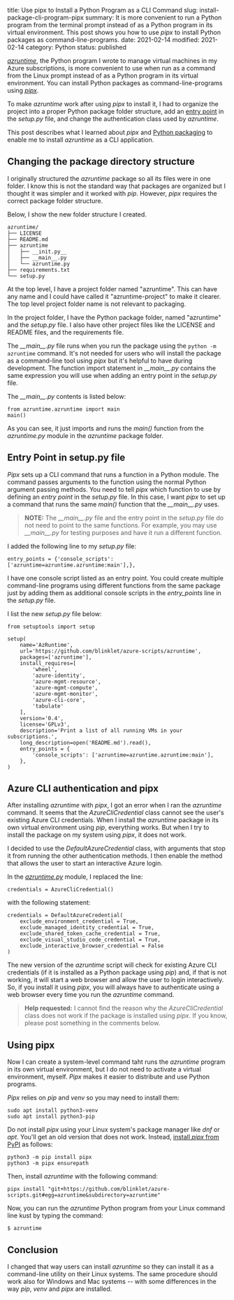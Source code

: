 title: Use pipx to Install a Python Program as a CLI Command
slug: install-package-cli-program-pipx
summary: It is more convenient to run a Python program from the terminal prompt instead of as a Python program in its virtual environment. This post shows you how to use *pipx* to install Python packages as command-line-programs.
date: 2021-02-14
modified: 2021-02-14
category: Python
status: published

*[azruntime](https://github.com/blinklet/azure-scripts/tree/main/azruntime#azruntime)*, the Python program I wrote to manage virtual machines in my Azure subscriptions, is more convenient to use when run as a command from the Linux prompt instead of as a Python program in its virtual environment. You can install Python packages as command-line-programs using *[pipx](https://github.com/pipxproject/pipx#pipx--install-and-run-python-applications-in-isolated-environments)*. 

To make *azruntime* work after using *pipx* to install it, I had to organize the project into a proper Python package folder structure, add an [entry point](https://python-packaging.readthedocs.io/en/latest/command-line-scripts.html#the-console-scripts-entry-point) in the *setup.py* file, and change the authentication class used by *azruntime*.

This post describes what I learned about *pipx* and [Python packaging](https://github.com/pypa/packaging.python.org#python-packaging-user-guide) to enable me to install *azruntime* as a CLI application.

<!--more-->

## Changing the package directory structure

I originally structured the *azruntime* package so all its files were in one folder. I know this is not the standard way that packages are organized but I thought it was simpler and it worked with *pip*. However, *pipx* requires the correct package folder structure.

Below, I show the new folder structure I created.

```
azruntime/
├── LICENSE
├── README.md
├── azruntime
│   ├── __init.py__
│   ├── __main__.py
│   └── azruntime.py
├── requirements.txt
└── setup.py
```

At the top level, I have a project folder named "azruntime". This can have any name and I could have called it "azruntime-project" to make it clearer. The top level project folder name is not relevant to packaging.

In the project folder, I have the Python package folder, named "azruntime" and the *setup.py* file. I also have other project files like the LICENSE and README files, and the requirements file.

The *\_\_main\_\_.py* file runs when you run the package using the `python -m azruntime` command. It's not needed for users who will install the package as a command-line tool using *pipx* but it's helpful to have during development. The function import statement in *\_\_main\_\_.py* contains the same expression you will use when adding an entry point in the *setup.py* file.

The *\_\_main\_\_.py* contents is listed below:

```
from azruntime.azruntime import main
main()
```

As you can see, it just imports and runs the *main()* function from the *azruntime.py* module in the *azruntime* package folder.

## Entry Point in setup.py file

*Pipx* sets up a CLI command that runs a function in a Python module. The command passes arguments to the function using the normal Python argument passing methods. You need to tell *pipx* which function to use by defining an *entry point* in the *setup.py* file. In this case, I want *pipx* to set up a command that runs the same *main()* function that the *\_\_main\_\_.py* uses. 

> **NOTE:** The *\_\_main\_\_.py* file and the entry point in the *setup.py* file do not need to point to the same functions. For example, you may use *\_\_main\_\_.py* for testing purposes and have it run a different function.

I added the following line to my *setup.py* file:

```
entry_points = {'console_scripts': ['azruntime=azruntime.azruntime:main'],},
```

I have one console script listed as an entry point. You could create multiple command-line programs using different functions from the same package just by adding them as additional console scripts in the *entry_points* line in the *setup.py* file.

I list the new *setup.py* file below:

```
from setuptools import setup

setup(
    name='AzRuntime',
    url='https://github.com/blinklet/azure-scripts/azruntime',
    packages=['azruntime'],
    install_requires=[
        'wheel',
        'azure-identity',
        'azure-mgmt-resource',
        'azure-mgmt-compute',
        'azure-mgmt-monitor',
        'azure-cli-core',
        'tabulate'
    ],
    version='0.4',
    license='GPLv3',
    description='Print a list of all running VMs in your subscriptions.',
    long_description=open('README.md').read(),
    entry_points = {
        'console_scripts': ['azruntime=azruntime.azruntime:main'],
    },
)
```

## Azure CLI authentication and pipx

After installing *azruntime* with *pipx*, I got an error when I ran the *azruntime* command. It seems that the *AzureCliCredential* class cannot see the user's existing Azure CLI credentials. When I install the *azruntime* package in its own virtual environment using *pip*, everything works. But when I try to install the package on my system using *pipx*, it does not work.

I decided to use the *DefaultAzureCredential* class, with arguments that stop it from running the other authentication methods. I then enable the method that allows the user to start an interactive Azure login. 

In the *[azruntime.py](https://github.com/blinklet/azure-scripts/tree/main/azruntime)* module, I replaced the line:

```
credentials = AzureCliCredential()
```

with the following statement:

```
credentials = DefaultAzureCredential(
    exclude_environment_credential = True,
    exclude_managed_identity_credential = True,
    exclude_shared_token_cache_credential = True,
    exclude_visual_studio_code_credential = True,
    exclude_interactive_browser_credential = False
)
```

The new version of the *azruntime* script will check for existing Azure CLI credentials (if it is installed as a Python package using *pip*) and, if that is not working, it will start a web browser and allow the user to login interactively. So, if you install it using *pipx*, you will always have to authenticate using a web browser every time you run the *azruntime* command.

> **Help requested:** I cannot find the reason why the *AzureCliCredential* class does not work if the package is installed using *pipx*. If you know, please post something in the comments below.

## Using pipx

Now I can create a system-level command taht runs the *azruntime* program in its own virtual environment, but I do not need to activate a virtual environment, myself. *Pipx* makes it easier to distribute and use Python programs.

*Pipx* relies on *pip* and *venv* so you may need to install them:
```
sudo apt install python3-venv
sudo apt install python3-pip
```

Do not install *pipx* using your Linux system's package manager like *dnf* or *apt*. You'll get an old version that does not work. Instead, [install *pipx* from PyPI](https://pypi.org/project/pipx/) as follows:

```
python3 -m pip install pipx
python3 -m pipx ensurepath
```

Then, install *azruntime* with the following command:

```
pipx install "git+https://github.com/blinklet/azure-scripts.git#egg=azruntime&subdirectory=azruntime"
```

Now, you can run the *azruntime* Python program from your Linux command line kust by typing the command:

```
$ azruntime
```

## Conclusion

I changed that way users can install *azruntime* so they can install it as a command-line utility on their Linux systems. The same procedure should work also for Windows and Mac systems -- with some differences in the way *pip*, *venv* and *pipx* are installed.
